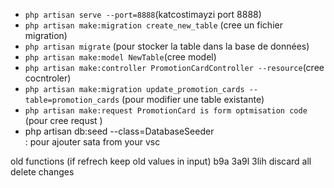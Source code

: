 <ul>
  <li><code>php artisan serve --port=8888</code>(katcostimayzi port 8888)</li>
  <li><code>php artisan make:migration create_new_table</code> (cree un fichier migration)</li>
  <li><code>php artisan migrate</code> (pour stocker la table dans la base de données)</li>
  <li><code>php artisan make:model NewTable</code>(cree model)</li>
  <li><code>php artisan make:controller PromotionCardController --resource</code>(cree cocntroler)</li>
  <li><code>php artisan make:migration update_promotion_cards --table=promotion_cards</code> (pour modifier une table existante)</li>
  <li><code>php artisan make:request PromotionCard is form optmisation code </code> (pour cree requst )</li>
  <li>php artisan db:seed --class=DatabaseSeeder </li> : pour ajouter sata from your vsc
</ul>




old functions (if refrech keep old values in input) b9a 3a9l 3lih 
discard all delete changes


